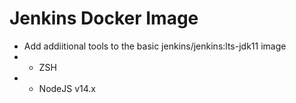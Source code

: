 # Jenkins Docker Image

* Add addiitional tools to the basic jenkins/jenkins:lts-jdk11 image
* * ZSH
* * NodeJS v14.x